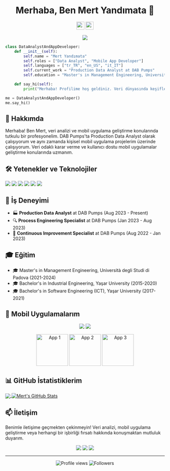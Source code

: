 <h1 align="center">
  Merhaba, Ben Mert Yandımata 👋
</h1>

<p align="center">
  <a href="https://www.linkedin.com/in/mert-yandimata/"><img src="https://img.shields.io/badge/linkedin-%230077B5.svg?&style=for-the-badge&logo=linkedin&logoColor=white" height=25></a>
  <a href="https://www.instagram.com/myandimata/"><img src="https://img.shields.io/badge/instagram-%23E4405F.svg?&style=for-the-badge&logo=instagram&logoColor=white" height=25></a>
</p>

<p align="center">
  <img src="https://readme-typing-svg.herokuapp.com?lines=Data+Analyst;Mobile+App+Developer;Continuous+Learner&center=true&width=500&height=50">
</p>

```python
class DataAnalystAndAppDeveloper:
    def __init__(self):
        self.name = "Mert Yandımata"
        self.roles = ["Data Analyst", "Mobile App Developer"]
        self.languages = ["tr_TR", "en_US", "it_IT"]
        self.current_work = "Production Data Analyst at DAB Pumps"
        self.education = "Master's in Management Engineering, Università degli Studi di Padova"

    def say_hi(self):
        print("Merhaba! Profilime hoş geldiniz. Veri dünyasında keşifler yapalım ve mobil dünyada inovasyon yaratalım!")

me = DataAnalystAndAppDeveloper()
me.say_hi()
```

## 🚀 Hakkımda

Merhaba! Ben Mert, veri analizi ve mobil uygulama geliştirme konularında tutkulu bir profesyonelim. DAB Pumps'ta Production Data Analyst olarak çalışıyorum ve aynı zamanda kişisel mobil uygulama projelerim üzerinde çalışıyorum. Veri odaklı karar verme ve kullanıcı dostu mobil uygulamalar geliştirme konularında uzmanım.

## 🛠 Yetenekler ve Teknolojiler

![](https://img.shields.io/badge/Data_Analysis-informational?style=flat&logo=microsoft-excel&logoColor=white&color=2bbc8a)
![](https://img.shields.io/badge/Python-informational?style=flat&logo=python&logoColor=white&color=2bbc8a)
![](https://img.shields.io/badge/SQL-informational?style=flat&logo=postgresql&logoColor=white&color=2bbc8a)
![](https://img.shields.io/badge/Qlik-informational?style=flat&logo=qlik&logoColor=white&color=2bbc8a)
![](https://img.shields.io/badge/Mobile_Development-informational?style=flat&logo=android&logoColor=white&color=2bbc8a)
![](https://img.shields.io/badge/Machine_Learning-informational?style=flat&logo=scikit-learn&logoColor=white&color=2bbc8a)

## 💼 İş Deneyimi

- 🏭 **Production Data Analyst** at DAB Pumps (Aug 2023 - Present)
- 🔍 **Process Engineering Specialist** at DAB Pumps (Jan 2023 - Aug 2023)
- 🚀 **Continuous Improvement Specialist** at DAB Pumps (Aug 2022 - Jan 2023)

## 🎓 Eğitim

- 🎓 Master's in Management Engineering, Università degli Studi di Padova (2021-2024)
- 🎓 Bachelor's in Industrial Engineering, Yaşar University (2015-2020)
- 🎓 Bachelor's in Software Engineering (ICT), Yaşar University (2017-2021)

## 📱 Mobil Uygulamalarım

<p align="center">
  <a href="#"><img src="https://img.shields.io/badge/App%20Store-0D96F6?style=for-the-badge&logo=app-store&logoColor=white" /></a>
  <a href="#"><img src="https://img.shields.io/badge/Google%20Play-414141?style=for-the-badge&logo=google-play&logoColor=white" /></a>
</p>

<p align="center">
  <img src="/api/placeholder/100/100" alt="App 1" width="100" height="100" />
  <img src="/api/placeholder/100/100" alt="App 2" width="100" height="100" />
  <img src="/api/placeholder/100/100" alt="App 3" width="100" height="100" />
</p>

## 📊 GitHub İstatistiklerim

<a href="https://github.com/mertyandimata">
  <img align="center" src="https://github-readme-stats.vercel.app/api/top-langs/?username=mertyandimata&hide=java,html,tex&title_color=ffffff&text_color=c9cacc&icon_color=2bbc8a&bg_color=1d1f21&langs_count=3" />
</a>
<a href="https://github.com/mertyandimata">
  <img align="center" src="https://github-readme-stats.vercel.app/api?username=mertyandimata&show_icons=true&line_height=27&count_private=true&title_color=ffffff&text_color=c9cacc&icon_color=2bbc8a&bg_color=1d1f21" alt="Mert's GitHub Stats" />
</a>

## 📫 İletişim

Benimle iletişime geçmekten çekinmeyin! Veri analizi, mobil uygulama geliştirme veya herhangi bir işbirliği fırsatı hakkında konuşmaktan mutluluk duyarım.

<p align="center">
  <a href="mailto:your.email@example.com"><img src="https://img.shields.io/badge/Email-D14836?style=for-the-badge&logo=gmail&logoColor=white" /></a>
  <a href="https://www.linkedin.com/in/mert-yandimata/"><img src="https://img.shields.io/badge/LinkedIn-0077B5?style=for-the-badge&logo=linkedin&logoColor=white" /></a>
  <a href="https://www.instagram.com/myandimata/"><img src="https://img.shields.io/badge/Instagram-E4405F?style=for-the-badge&logo=instagram&logoColor=white" /></a>
</p>

---

<p align="center">
  <img src="https://komarev.com/ghpvc/?username=mertyandimata&color=green" alt="Profile views">
  <img src="https://img.shields.io/github/followers/mertyandimata?label=Followers&style=social" alt="Followers">
</p>
